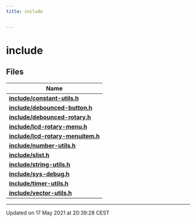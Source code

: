 ```yaml
---
title: include


---
```


# include






## Files

| Name           |
| -------------- |
| **[include/constant-utils.h](https://github.com/devel0/iot-utils/tree/main/data/api/Files/constant-utils_8h.md#file-constant-utils.h)**  |
| **[include/debounced-button.h](https://github.com/devel0/iot-utils/tree/main/data/api/Files/debounced-button_8h.md#file-debounced-button.h)**  |
| **[include/debounced-rotary.h](https://github.com/devel0/iot-utils/tree/main/data/api/Files/debounced-rotary_8h.md#file-debounced-rotary.h)**  |
| **[include/lcd-rotary-menu.h](https://github.com/devel0/iot-utils/tree/main/data/api/Files/lcd-rotary-menu_8h.md#file-lcd-rotary-menu.h)**  |
| **[include/lcd-rotary-menuitem.h](https://github.com/devel0/iot-utils/tree/main/data/api/Files/lcd-rotary-menuitem_8h.md#file-lcd-rotary-menuitem.h)**  |
| **[include/number-utils.h](https://github.com/devel0/iot-utils/tree/main/data/api/Files/number-utils_8h.md#file-number-utils.h)**  |
| **[include/slist.h](https://github.com/devel0/iot-utils/tree/main/data/api/Files/slist_8h.md#file-slist.h)**  |
| **[include/string-utils.h](https://github.com/devel0/iot-utils/tree/main/data/api/Files/string-utils_8h.md#file-string-utils.h)**  |
| **[include/sys-debug.h](https://github.com/devel0/iot-utils/tree/main/data/api/Files/sys-debug_8h.md#file-sys-debug.h)**  |
| **[include/timer-utils.h](https://github.com/devel0/iot-utils/tree/main/data/api/Files/timer-utils_8h.md#file-timer-utils.h)**  |
| **[include/vector-utils.h](https://github.com/devel0/iot-utils/tree/main/data/api/Files/vector-utils_8h.md#file-vector-utils.h)**  |




















-------------------------------

Updated on 17 May 2021 at 20:39:28 CEST
